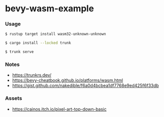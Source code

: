 # bevy-wasm-example

### Usage

```bash
$ rustup target install wasm32-unknown-unknown

$ cargo install --locked trunk

$ trunk serve
```

### Notes

- https://trunkrs.dev/
- https://bevy-cheatbook.github.io/platforms/wasm.html
- https://gist.github.com/nakedible/f6a0d4bcbea1df7768e9ed425f6f33db



### Assets

- https://cainos.itch.io/pixel-art-top-down-basic